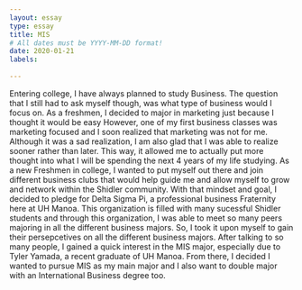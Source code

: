 ```yaml
---
layout: essay
type: essay
title: MIS
# All dates must be YYYY-MM-DD format!
date: 2020-01-21
labels:
  
---
```



Entering college, I have always planned to study Business. The question that I still had to ask myself though, was what type of business would I focus on. As a freshmen, I decided to major in marketing just because I thought it would be easy However, one of my first business classes was marketing focused and I soon realized that marketing was not for me. Although it was a sad realization, I am also glad that I was able to realize sooner rather than later. This way, it allowed me to actually put more thought into what I will be spending the next 4 years of my life studying. As a new Freshmen in college, I wanted to put myself out there and join different business clubs that would help guide me and allow myself to grow and network within the Shidler community. With that mindset and goal, I decided to pledge for Delta Sigma Pi, a professional business Fraternity here at UH Manoa. This organization is filled with many sucessful Shidler students and through this organization, I was able to meet so many peers majoring in all the different business majors. So, I took it upon myself to gain their persepcetives on all the different business majors. After talking to so many people, I gained a quick interest in the MIS major, especially due to Tyler Yamada, a recent graduate of UH Manoa. From there, I decided I wanted to pursue MIS as my main major and I also want to double major with an International Business degree too.



